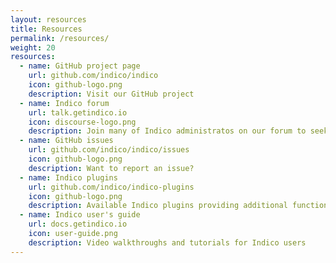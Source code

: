 ```yaml
---
layout: resources
title: Resources
permalink: /resources/
weight: 20
resources:
  - name: GitHub project page
    url: github.com/indico/indico
    icon: github-logo.png
    description: Visit our GitHub project 
  - name: Indico forum
    url: talk.getindico.io
    icon: discourse-logo.png
    description: Join many of Indico administratos on our forum to seek advice, discuss your development ideas or just say hi
  - name: GitHub issues
    url: github.com/indico/indico/issues
    icon: github-logo.png
    description: Want to report an issue? 
  - name: Indico plugins
    url: github.com/indico/indico-plugins
    icon: github-logo.png
    description: Available Indico plugins providing additional functionality like teleconferencing or 
  - name: Indico user's guide
    url: docs.getindico.io
    icon: user-guide.png
    description: Video walkthroughs and tutorials for Indico users
---
```


